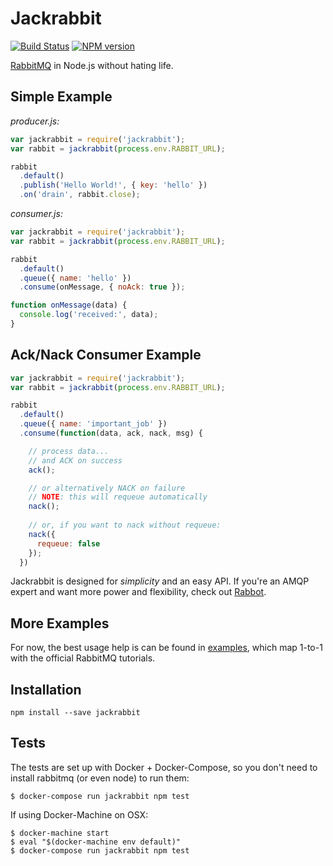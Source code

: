 # Jackrabbit

[![Build Status][travis-image]][travis-url] [![NPM version][npm-image]][npm-url]

[RabbitMQ](https://www.rabbitmq.com/) in Node.js without hating life.

## Simple Example

*producer.js:*

```js
var jackrabbit = require('jackrabbit');
var rabbit = jackrabbit(process.env.RABBIT_URL);

rabbit
  .default()
  .publish('Hello World!', { key: 'hello' })
  .on('drain', rabbit.close);
```

*consumer.js:*

```js
var jackrabbit = require('jackrabbit');
var rabbit = jackrabbit(process.env.RABBIT_URL);

rabbit
  .default()
  .queue({ name: 'hello' })
  .consume(onMessage, { noAck: true });

function onMessage(data) {
  console.log('received:', data);
}
```

## Ack/Nack Consumer Example

```js
var jackrabbit = require('jackrabbit');
var rabbit = jackrabbit(process.env.RABBIT_URL);

rabbit
  .default()
  .queue({ name: 'important_job' })
  .consume(function(data, ack, nack, msg) {

    // process data...
    // and ACK on success
    ack();

    // or alternatively NACK on failure
    // NOTE: this will requeue automatically
    nack();
   
    // or, if you want to nack without requeue:
    nack({
      requeue: false
    });
  })
```

Jackrabbit is designed for *simplicity* and an easy API.
If you're an AMQP expert and want more power and flexibility,
check out [Rabbot](https://github.com/arobson/rabbot).

## More Examples

For now, the best usage help is can be found in [examples](https://github.com/hunterloftis/jackrabbit/tree/master/examples),
which map 1-to-1 with the official RabbitMQ tutorials.

## Installation

```
npm install --save jackrabbit
```

## Tests

The tests are set up with Docker + Docker-Compose,
so you don't need to install rabbitmq (or even node)
to run them:

```
$ docker-compose run jackrabbit npm test
```

If using Docker-Machine on OSX:

```
$ docker-machine start
$ eval "$(docker-machine env default)"
$ docker-compose run jackrabbit npm test
```

[npm-image]: https://img.shields.io/npm/v/jackrabbit.svg?style=flat-square
[npm-url]: https://npmjs.org/package/jackrabbit
[travis-image]: https://travis-ci.org/hunterloftis/jackrabbit.svg?branch=master
[travis-url]: https://travis-ci.org/hunterloftis/jackrabbit
